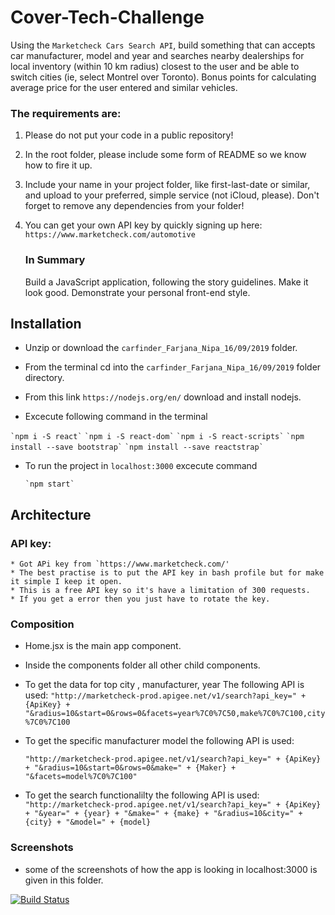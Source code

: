 # Cover-Tech-Challenge

Using the​ ​`Marketcheck Cars Search API​`, build something that can accepts car manufacturer, model and year and searches nearby dealerships for local inventory (within 10 km radius) closest to the user and be able to switch cities (ie, select Montrel over Toronto). Bonus points for calculating average price for the user entered and similar vehicles.

### The requirements are:

1. Please do not put your code in a public repository!
2. In the root folder, please include some form of README so we know how to fire it up.
3. Include your name in your project folder, like first-last-date or similar, and upload to your
   preferred, simple service (not iCloud, please). Don't forget to remove any dependencies
   from your folder!
4. You can get your own API key by quickly signing up here:
   `https://www.marketcheck.com/automotive`

   ### In Summary

   Build a JavaScript application, following the story guidelines. Make it look good. Demonstrate your personal front-end style.

## Installation

- Unzip or download the `carfinder_Farjana_Nipa_16/09/2019` folder.

- From the terminal cd into the `carfinder_Farjana_Nipa_16/09/2019` folder directory.

- From this link `https://nodejs.org/en/` download and install nodejs.
- Excecute following command in the terminal

`` `npm i -S react` ``
`` `npm i -S react-dom` ``
`` `npm i -S react-scripts` ``
`` `npm install --save bootstrap` ``
`` `npm install --save reactstrap` ``

- To run the project in `localhost:3000` excecute command

  `` `npm start` ``

## Architecture

### API key:

    * Got APi key from `https://www.marketcheck.com/'
    * The best practise is to put the API key in bash profile but for make it simple I keep it open.
    * This is a free API key so it's have a limitation of 300 requests.
    * If you get a error then you just have to rotate the key.

### Composition

- Home.jsx is the main app component.
- Inside the components folder all other child components.
- To get the data for top city , manufacturer, year The following API is used:
  `"http://marketcheck-prod.apigee.net/v1/search?api_key=" + {ApiKey} + "&radius=10&start=0&rows=0&facets=year%7C0%7C50,make%7C0%7C100,city%7C0%7C100`
- To get the specific manufacturer model the following API is used:

  `"http://marketcheck-prod.apigee.net/v1/search?api_key=" + {ApiKey} + "&radius=10&start=0&rows=0&make=" + {Maker} + "&facets=model%7C0%7C100"`

- To get the search functionalilty the following API is used:
  `"http://marketcheck-prod.apigee.net/v1/search?api_key=" + {ApiKey} + "&year=" + {year} + "&make=" + {make} + "&radius=10&city=" + {city} + "&model=" + {model}`

### Screenshots

- some of the screenshots of how the app is looking in localhost:3000 is given in this folder.

[![Build Status](https://travis-ci.com/nipa04/carfinder-app.svg?branch=master)](https://travis-ci.com/nipa04/carfinder-app)
